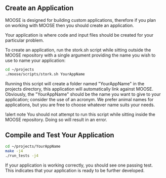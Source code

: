 ## Create an Application

MOOSE is designed for building custom applications, therefore if you plan on working with MOOSE
then you should create an application.

Your application is where code and input files should be created for your particular problem.

To create an application, run the stork.sh script while sitting outside the MOOSE repository with a single argument providing the name you wish to use to name your application:

```bash
cd ~/projects
./moose/scripts/stork.sh YourAppName
```

Running this script will create a folder named "YourAppName" in the projects directory, this application will automatically link against MOOSE. Obviously, the "YourAppName" should be the name you want to give to your application; consider the use of an acronym. We prefer animal names for applications, but you are free to choose whatever name suits your needs.

!alert note
You should not attempt to run this script while sitting inside the MOOSE repository. Doing so will result in an error.


## Compile and Test Your Application

```bash
cd ~/projects/YourAppName
make -j4
./run_tests -j4
```

If your application is working correctly, you should see one passing test. This indicates that  your application is ready to be further developed.
